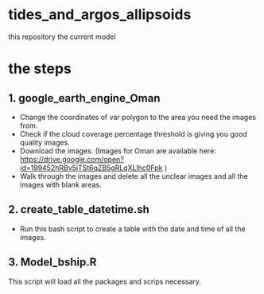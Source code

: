 # tides_and_argos_allipsoids
this repository the current model

# the steps
## 1. google_earth_engine_Oman
- Change the coordinates of var polygon to the area you need the images from.
- Check if the cloud coverage percentage threshold is giving you good quality images.
- Download the images.
(Images for Oman are available here: https://drive.google.com/open?id=199452hRBv5jTSt6qZB5gRLqXLlhc0Fpk )
- Walk through the images and delete all the unclear images and all the images with blank areas.

## 2. create_table_datetime.sh
- Run this bash script to create a table with the date and time of all the images.

## 3. Model_bship.R
This script will load all the packages and scrips necessary.


